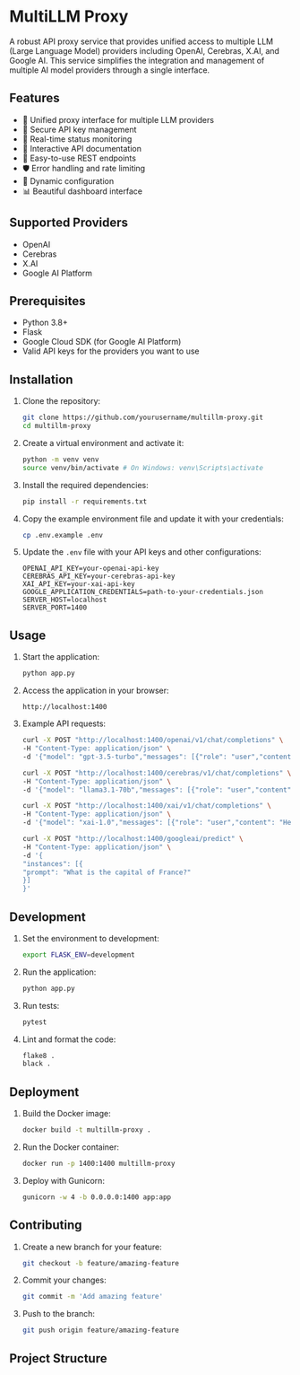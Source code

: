 # MultiLLM Proxy

A robust API proxy service that provides unified access to multiple LLM (Large Language Model) providers including OpenAI, Cerebras, X.AI, and Google AI. This service simplifies the integration and management of multiple AI model providers through a single interface.

## Features

- 🔄 Unified proxy interface for multiple LLM providers
- 🔑 Secure API key management
- 🚦 Real-time status monitoring
- 📝 Interactive API documentation
- 🔌 Easy-to-use REST endpoints
- 🛡️ Error handling and rate limiting
- 🎯 Dynamic configuration
- 📊 Beautiful dashboard interface

## Supported Providers

- OpenAI
- Cerebras
- X.AI
- Google AI Platform

## Prerequisites

- Python 3.8+
- Flask
- Google Cloud SDK (for Google AI Platform)
- Valid API keys for the providers you want to use

## Installation

1. Clone the repository:
    ```bash
    git clone https://github.com/yourusername/multillm-proxy.git
    cd multillm-proxy
    ```

2. Create a virtual environment and activate it:
    ```bash
    python -m venv venv
    source venv/bin/activate # On Windows: venv\Scripts\activate
    ```

3. Install the required dependencies:
    ```bash
    pip install -r requirements.txt
    ```

4. Copy the example environment file and update it with your credentials:
    ```bash
    cp .env.example .env
    ```

5. Update the `.env` file with your API keys and other configurations:
    ```env
    OPENAI_API_KEY=your-openai-api-key
    CEREBRAS_API_KEY=your-cerebras-api-key
    XAI_API_KEY=your-xai-api-key
    GOOGLE_APPLICATION_CREDENTIALS=path-to-your-credentials.json
    SERVER_HOST=localhost
    SERVER_PORT=1400
    ```

## Usage

1. Start the application:
    ```bash
    python app.py
    ```

2. Access the application in your browser:
    ```
    http://localhost:1400
    ```

3. Example API requests:
    ```bash
    curl -X POST "http://localhost:1400/openai/v1/chat/completions" \
    -H "Content-Type: application/json" \
    -d '{"model": "gpt-3.5-turbo","messages": [{"role": "user","content": "Hello!"}]}'
    ```

    ```bash
    curl -X POST "http://localhost:1400/cerebras/v1/chat/completions" \
    -H "Content-Type: application/json" \
    -d '{"model": "llama3.1-70b","messages": [{"role": "user","content": "Hello!"}]}'
    ```

    ```bash
    curl -X POST "http://localhost:1400/xai/v1/chat/completions" \
    -H "Content-Type: application/json" \
    -d '{"model": "xai-1.0","messages": [{"role": "user","content": "Hello!"}]}'
    ```

    ```bash
    curl -X POST "http://localhost:1400/googleai/predict" \
    -H "Content-Type: application/json" \
    -d '{
    "instances": [{
    "prompt": "What is the capital of France?"
    }]
    }'
    ```

## Development

1. Set the environment to development:
    ```bash
    export FLASK_ENV=development
    ```

2. Run the application:
    ```bash
    python app.py
    ```

3. Run tests:
    ```bash
    pytest
    ```

4. Lint and format the code:
    ```bash
    flake8 .
    black .
    ```

## Deployment

1. Build the Docker image:
    ```bash
    docker build -t multillm-proxy .
    ```

2. Run the Docker container:
    ```bash
    docker run -p 1400:1400 multillm-proxy
    ```

3. Deploy with Gunicorn:
    ```bash
    gunicorn -w 4 -b 0.0.0.0:1400 app:app
    ```

## Contributing

1. Create a new branch for your feature:
    ```bash
    git checkout -b feature/amazing-feature
    ```

2. Commit your changes:
    ```bash
    git commit -m 'Add amazing feature'
    ```

3. Push to the branch:
    ```bash
    git push origin feature/amazing-feature
    ```

## Project Structure
